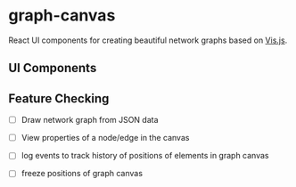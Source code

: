 # graph-canvas

React UI components for creating beautiful network graphs based on [Vis.js](https://github.com/visjs/vis-network).

## UI Components 
 
## Feature Checking 
 - [ ] Draw network graph from JSON data
 - [ ] View properties of a node/edge in the canvas
 - [ ] log events to track history of positions of elements in graph canvas
 - [ ] freeze positions of graph canvas




